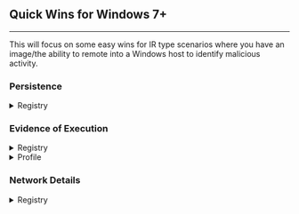## Quick Wins for Windows 7+ 
---
This will focus on some easy wins for IR type scenarios where you have an image/the ability to remote into a Windows host to identify malicious activity.

### Persistence

<details>
<summary> Registry</summary>
<br>
I normally sort by date, look for pivot points around the time period and any newly installed services around that time. 
<br>
    HKLM\SYSTEM\CurrentControlSet\Services
<br>

    NTUSER.DAT\Software\Microsoft\Windows\CurrentVersion\Run
<br>

    NTUSER.DAT\Software\Microsoft\Windows\CurrentVersion\Runonce
<br>

    Software\Microsoft\Windows\CurrentVersion\Runonce
<br>

    Software\Microsoft\Windows\CurrentVersion\policies\Explorer\Run

<br> 

    Software\Microsoft\Windows\CurrentVersion\Runonce

<br>

    Software\Microsoft\Windows 
<br>
    
    NT\CurrentVersion\Winlogon\Userinit
</details>

### Evidence of Execution
<details>
<summary> Registry </summary>

    NTUSER.DAT\Software\Microsoft\Windows\CurrentVersion\Explorer\WordWheelQuery
    NTUSER.DAT\Software\Microsoft\Windows\CurrentVersion\Explorer\TypedPaths
    NTUSER.DAT\Software\Microsoft\Windows\CurrentVersion\Explorer\RecentDocs
    SYSTEM\CurrentControlSet\Control\SessionManager\AppCompatibility
    SYSTEM\CurrentControlSet\Control\Session Manager\AppCompatCache
    SYSTEM\CurrentControlSet\Services\bam\UserSetings\{SID}
    NTUSER.DAT\Software\Microsoft\Windows\Current Version\Search\RecentApps
    NTUSER.DAT\Software\Microsoft\Windows\Currentversion\Explorer\UserAssist\ {GUID}\Count
</details>
<details>
<summary> Profile </summary>

    C:\%USERPROFILE%\AppData\Roaming\Microsoft\Windows\Recent\AutomaticDestinations
The following is stored in an SQLite database

    C:\Users\<username>\AppData\Local\ConnectedDevicesPlatform\L.<username>\ActivitiesCache.db
</details>




### Network Details
<details>
<summary> Registry </summary>

<br>
This will provide IP addresses of the system

<br>

    HKEY_LOCAL_MACHINE\SYSTEM\CurrentControlSet\Services\Tcpip\Parameters\Interfaces
<br>

    SOFTWARE\Microsoft\Windows NT\CurrentVersion\NetworkList\Signatures\Unmanaged
<br>

    SOFTWARE\Microsoft\Windows NT\CurrentVersion\NetworkList\Signatures\Managed
<br>

    SOFTWARE\Microsoft\Windows NT\CurrentVersion\NetworkList\Nla\Cache

</details>

